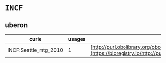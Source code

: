 # `INCF`
## uberon
| curie                 |   usages | nodes                                                                                                                 |
|-----------------------|----------|-----------------------------------------------------------------------------------------------------------------------|
| INCF:Seattle_mtg_2010 |        1 | [http://purl.obolibrary.org/obo/UBERON:0001880](https://bioregistry.io/http://purl.obolibrary.org/obo/UBERON:0001880) |
